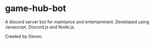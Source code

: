 # game-hub-bot

A discord server bot for maintance and entertainment.
Developed using Javascript, Discord.js and Node.js.

Created by Devon.
